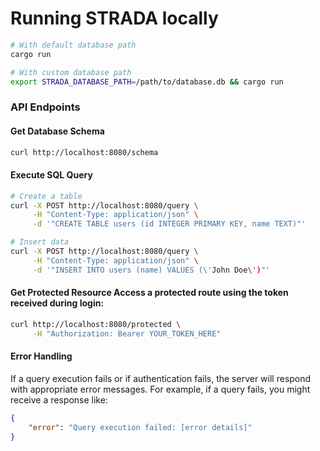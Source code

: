 # Running STRADA locally

```bash
# With default database path
cargo run

# With custom database path
export STRADA_DATABASE_PATH=/path/to/database.db && cargo run
```

### API Endpoints

#### Get Database Schema
```bash
curl http://localhost:8080/schema
```

#### Execute SQL Query
```bash
# Create a table
curl -X POST http://localhost:8080/query \
     -H "Content-Type: application/json" \
     -d '"CREATE TABLE users (id INTEGER PRIMARY KEY, name TEXT)"'

# Insert data
curl -X POST http://localhost:8080/query \
     -H "Content-Type: application/json" \
     -d '"INSERT INTO users (name) VALUES (\'John Doe\')"'
```

#### Get Protected Resource Access a protected route using the token received during login:

```bash
curl http://localhost:8080/protected \
     -H "Authorization: Bearer YOUR_TOKEN_HERE"
```

#### Error Handling

If a query execution fails or if authentication fails, the server will respond with appropriate error messages. For example, if a query fails, you might receive a response like:

```json
{
    "error": "Query execution failed: [error details]"
}
```